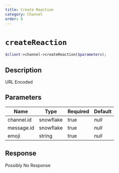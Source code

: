 ```yaml
---
title: Create Reaction
category: Channel
order: 8
---
```


# `createReaction`

```php
$client->channel->createReaction($parameters);
```

## Description

URL Encoded

## Parameters


Name | Type | Required | Default
--- | --- | --- | ---
channel.id | snowflake | true | *null*
message.id | snowflake | true | *null*
emoji | string | true | *null*

## Response

Possibly No Response

